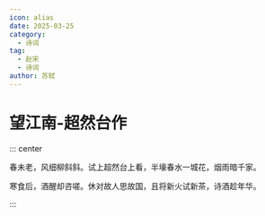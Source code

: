 ```yaml
---
icon: alias
date: 2025-03-25
category:
  - 诗词
tag:
  - 赵宋
  - 诗词
author: 苏轼
---
```


# 望江南-超然台作

<!-- more -->


::: center 

春未老，风细柳斜斜。试上超然台上看，半壕春水一城花，烟雨暗千家。


寒食后，酒醒却咨嗟。休对故人思故国，且将新火试新茶，诗酒趁年华。


:::

<BiliBili bvid="BV12FGPekEuD" />